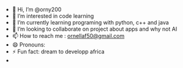 - 👋 Hi, I’m @orny200
- 👀 I’m interested in code learning
- 🌱 I’m currently learning programing with python, c++ and java 
- 💞️ I’m looking to collaborate on project about apps and why not AI
- 📫 How to reach me : ornellaf50@gmail.com
- 😄 Pronouns: 
- ⚡ Fun fact: dream to developp africa
- 

<!---
orny200/orny200 is a ✨ special ✨ repository because its `README.md` (this file) appears on your GitHub profile.
You can click the Preview link to take a look at your changes.
--->
